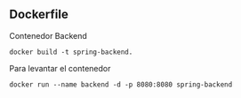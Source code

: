 
## Dockerfile 

Contenedor Backend

`docker build -t spring-backend.`

Para levantar el contenedor

`docker run --name backend -d -p 8080:8080 spring-backend`


